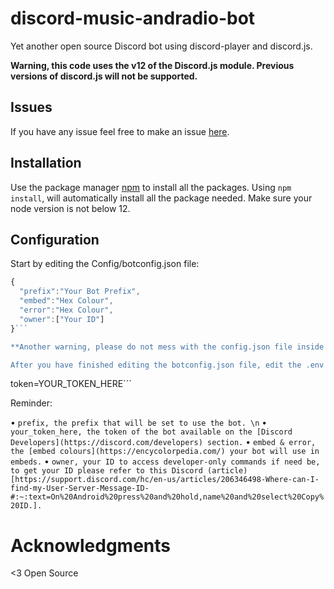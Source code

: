 # discord-music-andradio-bot

Yet another open source Discord bot using discord-player and discord.js.

 **Warning, this code uses the v12 of the Discord.js module. Previous versions of discord.js will not be supported.**
 
 ## Issues
 
 If you have any issue feel free to make an issue [here](https://github.com/OpenSource-It1/discord-radio-bot/issues/new).

## Installation

Use the package manager [npm](https://npmjs.com) to install all the packages. Using `npm install`, will automatically install all the package needed. Make sure your node version is not below 12.

## Configuration

Start by editing the Config/botconfig.json file:

```js
{
  "prefix":"Your Bot Prefix",
  "embed":"Hex Colour",
  "error":"Hex Colour",
  "owner":["Your ID"]
}```

**Another warning, please do not mess with the config.json file inside the Config folder.**

After you have finished editing the botconfig.json file, edit the .env file:

```
token=YOUR_TOKEN_HERE```

Reminder:

• `prefix, the prefix that will be set to use the bot. \n`
• `your_token_here, the token of the bot available on the [Discord Developers](https://discord.com/developers) section.`
• `embed & error, the [embed colours](https://encycolorpedia.com/) your bot will use in embeds.`
• `owner, your ID to access developer-only commands if need be, to get your ID please refer to this Discord (article)[https://support.discord.com/hc/en-us/articles/206346498-Where-can-I-find-my-User-Server-Message-ID-#:~:text=On%20Android%20press%20and%20hold,name%20and%20select%20Copy%20ID.].`

# Acknowledgments

<3 Open Source
